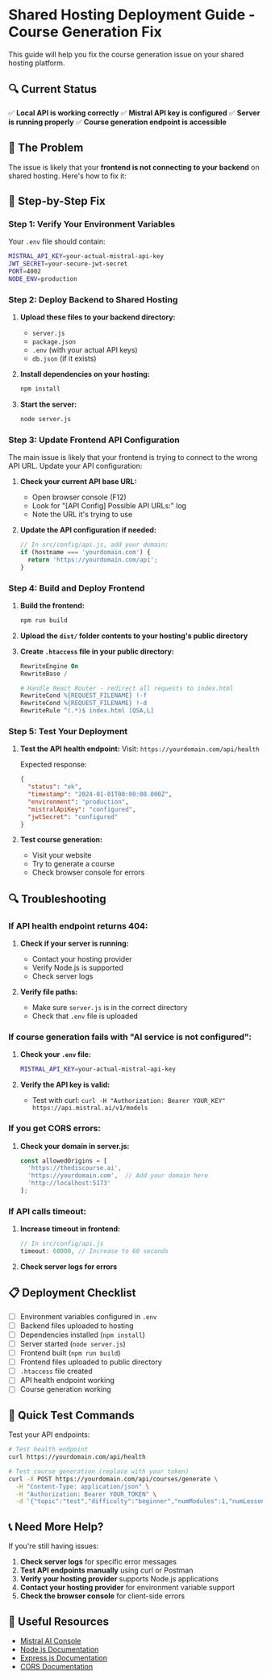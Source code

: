# Shared Hosting Deployment Guide - Course Generation Fix

This guide will help you fix the course generation issue on your shared hosting platform.

## 🔍 Current Status

✅ **Local API is working correctly**
✅ **Mistral API key is configured**
✅ **Server is running properly**
✅ **Course generation endpoint is accessible**

## 🚨 The Problem

The issue is likely that your **frontend is not connecting to your backend** on shared hosting. Here's how to fix it:

## 🔧 Step-by-Step Fix

### Step 1: Verify Your Environment Variables

Your `.env` file should contain:
```bash
MISTRAL_API_KEY=your-actual-mistral-api-key
JWT_SECRET=your-secure-jwt-secret
PORT=4002
NODE_ENV=production
```

### Step 2: Deploy Backend to Shared Hosting

1. **Upload these files to your backend directory:**
   - `server.js`
   - `package.json`
   - `.env` (with your actual API keys)
   - `db.json` (if it exists)

2. **Install dependencies on your hosting:**
   ```bash
   npm install
   ```

3. **Start the server:**
   ```bash
   node server.js
   ```

### Step 3: Update Frontend API Configuration

The main issue is likely that your frontend is trying to connect to the wrong API URL. Update your API configuration:

1. **Check your current API base URL:**
   - Open browser console (F12)
   - Look for "[API Config] Possible API URLs:" log
   - Note the URL it's trying to use

2. **Update the API configuration if needed:**
   ```javascript
   // In src/config/api.js, add your domain:
   if (hostname === 'yourdomain.com') {
     return 'https://yourdomain.com/api';
   }
   ```

### Step 4: Build and Deploy Frontend

1. **Build the frontend:**
   ```bash
   npm run build
   ```

2. **Upload the `dist/` folder contents to your hosting's public directory**

3. **Create `.htaccess` file in your public directory:**
   ```apache
   RewriteEngine On
   RewriteBase /
   
   # Handle React Router - redirect all requests to index.html
   RewriteCond %{REQUEST_FILENAME} !-f
   RewriteCond %{REQUEST_FILENAME} !-d
   RewriteRule ^(.*)$ index.html [QSA,L]
   ```

### Step 5: Test Your Deployment

1. **Test the API health endpoint:**
   Visit: `https://yourdomain.com/api/health`
   
   Expected response:
   ```json
   {
     "status": "ok",
     "timestamp": "2024-01-01T00:00:00.000Z",
     "environment": "production",
     "mistralApiKey": "configured",
     "jwtSecret": "configured"
   }
   ```

2. **Test course generation:**
   - Visit your website
   - Try to generate a course
   - Check browser console for errors

## 🔍 Troubleshooting

### If API health endpoint returns 404:

1. **Check if your server is running:**
   - Contact your hosting provider
   - Verify Node.js is supported
   - Check server logs

2. **Verify file paths:**
   - Make sure `server.js` is in the correct directory
   - Check that `.env` file is uploaded

### If course generation fails with "AI service is not configured":

1. **Check your `.env` file:**
   ```bash
   MISTRAL_API_KEY=your-actual-mistral-api-key
   ```

2. **Verify the API key is valid:**
   - Test with curl: `curl -H "Authorization: Bearer YOUR_KEY" https://api.mistral.ai/v1/models`

### If you get CORS errors:

1. **Check your domain in server.js:**
   ```javascript
   const allowedOrigins = [
     'https://thediscourse.ai',
     'https://yourdomain.com',  // Add your domain here
     'http://localhost:5173'
   ];
   ```

### If API calls timeout:

1. **Increase timeout in frontend:**
   ```javascript
   // In src/config/api.js
   timeout: 60000, // Increase to 60 seconds
   ```

2. **Check server logs for errors**

## 📋 Deployment Checklist

- [ ] Environment variables configured in `.env`
- [ ] Backend files uploaded to hosting
- [ ] Dependencies installed (`npm install`)
- [ ] Server started (`node server.js`)
- [ ] Frontend built (`npm run build`)
- [ ] Frontend files uploaded to public directory
- [ ] `.htaccess` file created
- [ ] API health endpoint working
- [ ] Course generation working

## 🚀 Quick Test Commands

Test your API endpoints:

```bash
# Test health endpoint
curl https://yourdomain.com/api/health

# Test course generation (replace with your token)
curl -X POST https://yourdomain.com/api/courses/generate \
  -H "Content-Type: application/json" \
  -H "Authorization: Bearer YOUR_TOKEN" \
  -d '{"topic":"test","difficulty":"beginner","numModules":1,"numLessonsPerModule":1}'
```

## 📞 Need More Help?

If you're still having issues:

1. **Check server logs** for specific error messages
2. **Test API endpoints manually** using curl or Postman
3. **Verify your hosting provider** supports Node.js applications
4. **Contact your hosting provider** for environment variable support
5. **Check the browser console** for client-side errors

## 🔗 Useful Resources

- [Mistral AI Console](https://console.mistral.ai/)
- [Node.js Documentation](https://nodejs.org/docs/)
- [Express.js Documentation](https://expressjs.com/)
- [CORS Documentation](https://developer.mozilla.org/en-US/docs/Web/HTTP/CORS) 